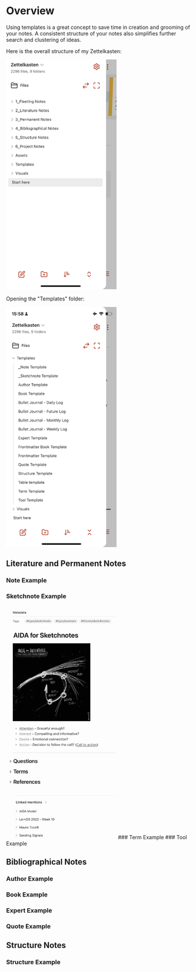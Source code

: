 # Overview

Using templates is a great concept to save time in creation and grooming of your notes. A consistent structure of your notes also simplifies further search and clustering of ideas.

Here is the overall structure of my Zettelkasten:

<img src="/Visuals/folders.jpg" width="300" />

Opening the "Templates" folder:

<img src="/Visuals/folders_templates.PNG" width="300" />


## Literature and Permanent Notes
### Note Example
### Sketchnote Example
<img src="/Visuals/sketchnote_template.jpg" width="300" />
### Term Example
### Tool Example

## Bibliographical Notes
### Author Example
### Book Example
### Expert Example
### Quote Example

## Structure Notes
### Structure Example
